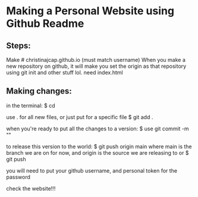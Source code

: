 # Making a Personal Website using Github Readme

## Steps:
Make # christinajcap.github.io (must match username)
When you make a new repository on github, it will make you set the origin as that repository using git init and other stuff lol.
need index.html


## Making changes:
in the terminal:
$ cd <directory to local files>

use . for all new files, or just put <filename> for a specific file
$ git add . 

when you're ready to put all the changes to a version:
$ use git commit -m "<name of commit- anything>"

to release this version to the world:
$ git push origin main
where main is the branch we are on for now, and origin is the source we are releasing to
or 
$ git push

you will need to put your github username, and personal token for the password

check the website!!!